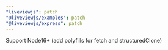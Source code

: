 ```yaml
---
"liveviewjs": patch
"@liveviewjs/examples": patch
"@liveviewjs/express": patch
---
```


Support Node16+ (add polyfills for fetch and structuredClone)

